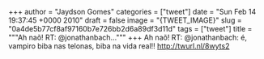 
+++
author = "Jaydson Gomes"
categories = ["tweet"]
date = "Sun Feb 14 19:37:45 +0000 2010"
draft = false
image = "{TWEET_IMAGE}"
slug = "0a4de5b77cf8af97160b7e726bb2d6a89df3d11d"
tags = ["tweet"]
title = """Ah naõ! RT: @jonathanbach..."""
+++
Ah naõ! RT: @jonathanbach: é, vampiro biba nas telonas, biba na vida real!! http://twurl.nl/8wyts2
